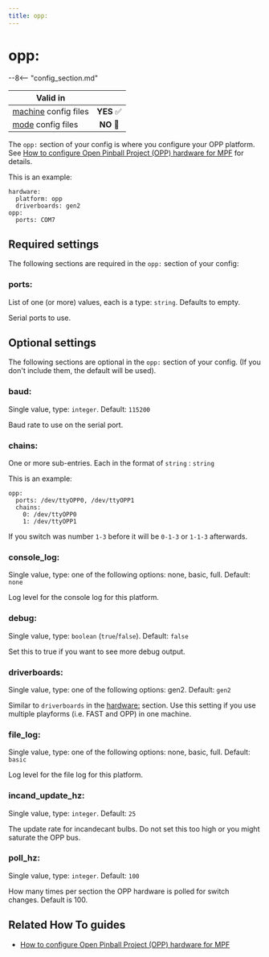 ```yaml
---
title: opp:
---
```


# opp:


--8<-- "config_section.md"

| Valid in | |
|-----|:----:|
|[machine](instructions/machine_config.md) config files |**YES** :white_check_mark:|
|[mode](instructions/mode_config.md) config files|**NO** :no_entry_sign:|

The `opp:` section of your config is where you configure your OPP
platform. See [How to configure Open Pinball Project (OPP) hardware for MPF](../hardware/opp/index.md) for
details.

This is an example:

``` mpf-config
hardware:
  platform: opp
  driverboards: gen2
opp:
  ports: COM7
```

## Required settings

The following sections are required in the `opp:` section of your
config:

### ports:

List of one (or more) values, each is a type: `string`. Defaults to
empty.

Serial ports to use.

## Optional settings

The following sections are optional in the `opp:` section of your
config. (If you don't include them, the default will be used).

### baud:

Single value, type: `integer`. Default: `115200`

Baud rate to use on the serial port.

### chains:

One or more sub-entries. Each in the format of `string` : `string`

This is an example:

``` mpf-config
opp:
  ports: /dev/ttyOPP0, /dev/ttyOPP1
  chains:
    0: /dev/ttyOPP0
    1: /dev/ttyOPP1
```

If you switch was number `1-3` before it will be `0-1-3` or `1-1-3`
afterwards.

### console_log:

Single value, type: one of the following options: none, basic, full.
Default: `none`

Log level for the console log for this platform.

### debug:

Single value, type: `boolean` (`true`/`false`). Default: `false`

Set this to true if you want to see more debug output.

### driverboards:

Single value, type: one of the following options: gen2. Default: `gen2`

Similar to `driverboards` in the [hardware:](hardware.md) section. Use this setting if you use multiple playforms
(i.e. FAST and OPP) in one machine.

### file_log:

Single value, type: one of the following options: none, basic, full.
Default: `basic`

Log level for the file log for this platform.

### incand_update_hz:

Single value, type: `integer`. Default: `25`

The update rate for incandecant bulbs. Do not set this too high or you
might saturate the OPP bus.

### poll_hz:

Single value, type: `integer`. Default: `100`

How many times per section the OPP hardware is polled for switch
changes. Default is 100.

## Related How To guides

* [How to configure Open Pinball Project (OPP) hardware for MPF](../hardware/opp/index.md)
